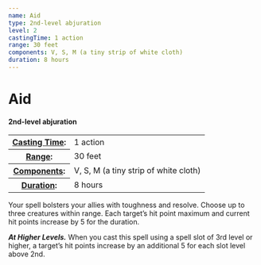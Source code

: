 ```yaml
---
name: Aid
type: 2nd-level abjuration
level: 2
castingTime: 1 action
range: 30 feet
components: V, S, M (a tiny strip of white cloth)
duration: 8 hours
---
```


Aid
===

#### 2nd-level abjuration

<table cellspacing="0" class="statBlock"><tbody><tr><th><a href="/srd/spellcasting/castingASpell.htm#castingTime">Casting Time</a>:</th><td>1 action</td></tr><tr><th><a href="/srd/spellcasting/castingASpell.htm#range">Range</a>:</th><td>30 feet</td></tr><tr><th><a href="/srd/spellcasting/castingASpell.htm#components">Components</a>:</th><td>V, S, M (a tiny strip of white cloth)</td></tr><tr><th><a href="/srd/spellcasting/castingASpell.htm#duration">Duration</a>:</th><td>8 hours</td></tr></tbody></table>

Your spell bolsters your allies with toughness and resolve. Choose up to three creatures within range. Each target’s hit point maximum and current hit points increase by 5 for the duration.

_**At Higher Levels.**_ When you cast this spell using a spell slot of 3rd level or higher, a target’s hit points increase by an additional 5 for each slot level above 2nd.